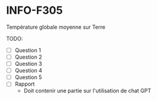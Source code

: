 # INFO-F305
Température globale moyenne sur Terre

TODO:
- [ ] Question 1
- [ ] Question 2
- [ ] Question 3
- [ ] Question 4
- [ ] Question 5
- [ ] Rapport
  - Doit contenir une partie sur l'utilisation de chat GPT

